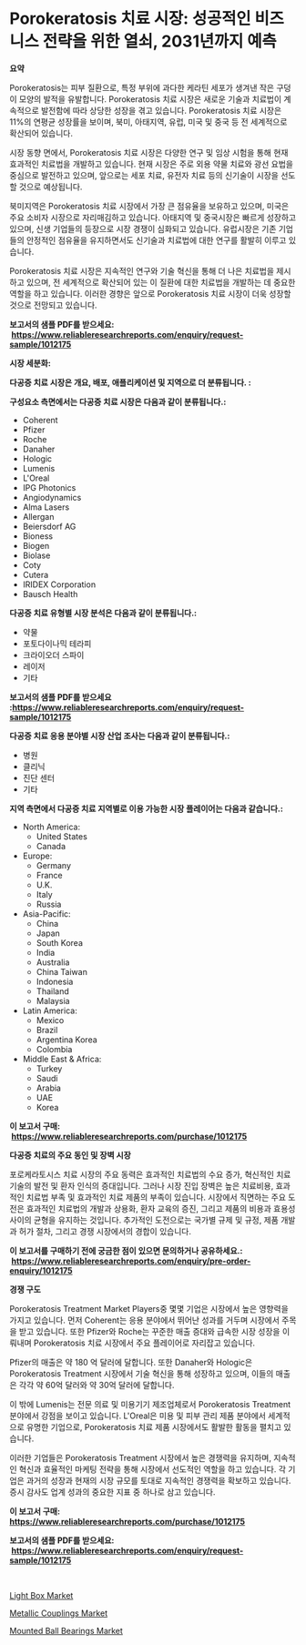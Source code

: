 <p><h1>Porokeratosis 치료 시장: 성공적인 비즈니스 전략을 위한 열쇠, 2031년까지 예측</h1></p><p><strong>요약</strong></p>
<p><p>Porokeratosis는 피부 질환으로, 특정 부위에 과다한 케라틴 세포가 생겨낸 작은 구덩이 모양의 발적을 유발합니다. Porokeratosis 치료 시장은 새로운 기술과 치료법이 계속적으로 발전함에 따라 상당한 성장을 겪고 있습니다. Porokeratosis 치료 시장은 11%의 연평균 성장률을 보이며, 북미, 아태지역, 유럽, 미국 및 중국 등 전 세계적으로 확산되어 있습니다.</p><p>시장 동향 면에서, Porokeratosis 치료 시장은 다양한 연구 및 임상 시험을 통해 현재 효과적인 치료법을 개발하고 있습니다. 현재 시장은 주로 외용 약물 치료와 광선 요법을 중심으로 발전하고 있으며, 앞으로는 세포 치료, 유전자 치료 등의 신기술이 시장을 선도할 것으로 예상됩니다.</p><p>북미지역은 Porokeratosis 치료 시장에서 가장 큰 점유율을 보유하고 있으며, 미국은 주요 소비자 시장으로 자리매김하고 있습니다. 아태지역 및 중국시장은 빠르게 성장하고 있으며, 신생 기업들의 등장으로 시장 경쟁이 심화되고 있습니다. 유럽시장은 기존 기업들의 안정적인 점유율을 유지하면서도 신기술과 치료법에 대한 연구를 활발히 이루고 있습니다.</p><p>Porokeratosis 치료 시장은 지속적인 연구와 기술 혁신을 통해 더 나은 치료법을 제시하고 있으며, 전 세계적으로 확산되어 있는 이 질환에 대한 치료법을 개발하는 데 중요한 역할을 하고 있습니다. 이러한 경향은 앞으로 Porokeratosis 치료 시장이 더욱 성장할 것으로 전망되고 있습니다.</p></p>
<p><strong>보고서의 샘플 PDF를 받으세요: &nbsp;<a href="https://www.reliableresearchreports.com/enquiry/request-sample/1012175">https://www.reliableresearchreports.com/enquiry/request-sample/1012175</a></strong></p>
<p><strong>시장 세분화:</strong></p>
<p><strong> 다공증 치료 시장은 개요, 배포, 애플리케이션 및 지역으로 더 분류됩니다. :</strong></p>
<p><strong>구성요소 측면에서는 다공증 치료 시장은 다음과 같이 분류됩니다.:</strong></p>
<p><ul><li>Coherent</li><li>Pfizer</li><li>Roche</li><li>Danaher</li><li>Hologic</li><li>Lumenis</li><li>L'Oreal</li><li>IPG Photonics</li><li>Angiodynamics</li><li>Alma Lasers</li><li>Allergan</li><li>Beiersdorf AG</li><li>Bioness</li><li>Biogen</li><li>Biolase</li><li>Coty</li><li>Cutera</li><li>IRIDEX Corporation</li><li>Bausch Health</li></ul></p>
<p><strong> 다공증 치료 유형별 시장 분석은 다음과 같이 분류됩니다.:</strong></p>
<p><ul><li>약물</li><li>포토다이나믹 테라피</li><li>크라이오더 스파이</li><li>레이저</li><li>기타</li></ul></p>
<p><strong>보고서의 샘플 PDF를 받으세요 :<a href="https://www.reliableresearchreports.com/enquiry/request-sample/1012175">https://www.reliableresearchreports.com/enquiry/request-sample/1012175</a></strong></p>
<p><strong> 다공증 치료 응용 분야별 시장 산업 조사는 다음과 같이 분류됩니다.:</strong></p>
<p><ul><li>병원</li><li>클리닉</li><li>진단 센터</li><li>기타</li></ul></p>
<p><strong>지역 측면에서 다공증 치료 지역별로 이용 가능한 시장 플레이어는 다음과 같습니다.:</strong></p>
<p><ul>
    <li>
        North America:
        <ul>
            <li>United States</li>
            <li>Canada</li>
        </ul>
    </li>
    <li>
        Europe:
        <ul>
            <li>Germany</li>
            <li>France</li>
            <li>U.K.</li>
            <li>Italy</li>
            <li>Russia</li>
        </ul>
    </li>
    <li>
        Asia-Pacific:
        <ul>
            <li>China</li>
            <li>Japan</li>
            <li>South Korea</li>
            <li>India</li>
            <li>Australia</li>
            <li>China Taiwan</li>
            <li>Indonesia</li>
            <li>Thailand</li>
            <li>Malaysia</li>
        </ul>
    </li>
    <li>
        Latin America:
        <ul>
            <li>Mexico</li>
            <li>Brazil</li>
            <li>Argentina Korea</li>
            <li>Colombia</li>
        </ul>
    </li>
    <li>
        Middle East & Africa:
        <ul>
            <li>Turkey</li>
            <li>Saudi</li>
            <li>Arabia</li>
            <li>UAE</li>
            <li>Korea</li>
        </ul>
    </li>
    </ul></p>
<p><strong>이 보고서 구매: &nbsp;<a href="https://www.reliableresearchreports.com/purchase/1012175">https://www.reliableresearchreports.com/purchase/1012175</a></strong></p>
<p><strong>다공증 치료의 주요 동인 및 장벽 시장</strong></p>
<p><p>포로케라토시스 치료 시장의 주요 동력은 효과적인 치료법의 수요 증가, 혁신적인 치료 기술의 발전 및 환자 인식의 증대입니다. 그러나 시장 진입 장벽은 높은 치료비용, 효과적인 치료법 부족 및 효과적인 치료 제품의 부족이 있습니다. 시장에서 직면하는 주요 도전은 효과적인 치료법의 개발과 상용화, 환자 교육의 증진, 그리고 제품의 비용과 효용성 사이의 균형을 유지하는 것입니다. 추가적인 도전으로는 국가별 규제 및 규정, 제품 개발과 허가 절차, 그리고 경쟁 시장에서의 경합이 있습니다.</p></p>
<p><strong>이 보고서를 구매하기 전에 궁금한 점이 있으면 문의하거나 공유하세요.: &nbsp;<a href="https://www.reliableresearchreports.com/enquiry/pre-order-enquiry/1012175">https://www.reliableresearchreports.com/enquiry/pre-order-enquiry/1012175</a></strong></p>
<p><strong>경쟁 구도</strong></p>
<p><p>Porokeratosis Treatment Market Players중 몇몇 기업은 시장에서 높은 영향력을 가지고 있습니다. 먼저 Coherent는 응용 분야에서 뛰어난 성과를 거두며 시장에서 주목을 받고 있습니다. 또한 Pfizer와 Roche는 꾸준한 매출 증대와 급속한 시장 성장을 이뤄내며 Porokeratosis 치료 시장에서 주요 플레이어로 자리잡고 있습니다.</p><p>Pfizer의 매출은 약 180 억 달러에 달합니다. 또한 Danaher와 Hologic은 Porokeratosis Treatment 시장에서 기술 혁신을 통해 성장하고 있으며, 이들의 매출은 각각 약 60억 달러와 약 30억 달러에 달합니다.</p><p>이 밖에 Lumenis는 전문 의료 및 미용기기 제조업체로서 Porokeratosis Treatment 분야에서 강점을 보이고 있습니다. L'Oreal은 미용 및 피부 관리 제품 분야에서 세계적으로 유명한 기업으로, Porokeratosis 치료 제품 시장에서도 활발한 활동을 펼치고 있습니다.</p><p>이러한 기업들은 Porokeratosis Treatment 시장에서 높은 경쟁력을 유지하며, 지속적인 혁신과 효율적인 마케팅 전략을 통해 시장에서 선도적인 역할을 하고 있습니다. 각 기업은 과거의 성장과 현재의 시장 규모를 토대로 지속적인 경쟁력을 확보하고 있습니다. 증시 감사도 업계 성과의 중요한 지표 중 하나로 삼고 있습니다.</p></p>
<p><strong>이 보고서 구매: &nbsp; <a href="https://www.reliableresearchreports.com/purchase/1012175">https://www.reliableresearchreports.com/purchase/1012175</a></strong></p>
<p><strong>보고서의 샘플 PDF를 받으세요: &nbsp;<a href="https://www.reliableresearchreports.com/enquiry/request-sample/1012175">https://www.reliableresearchreports.com/enquiry/request-sample/1012175</a></strong><strong></strong></p>
<p>&nbsp;</p>
<p><p><a href="https://view.publitas.com/reportprime-1/light-box-market-size-and-growth-market-segmentation-regional-and-country-breakdowns-and-market-trends-for-period-from-2024-2031/">Light Box Market</a></p><p><a href="https://view.publitas.com/reportprime-1/metallic-couplings-market-analysis-and-market-size-global-industry-overview-market-segmentation-and-forecast-2024-to-2031/">Metallic Couplings Market</a></p><p><a href="https://view.publitas.com/reportprime-1/mounted-ball-bearings-market-provides-detailed-segmentation-of-this-market-based-on-type-application-and-region-and-forecast-for-the-period-from-2024-2031/">Mounted Ball Bearings Market</a></p></p>